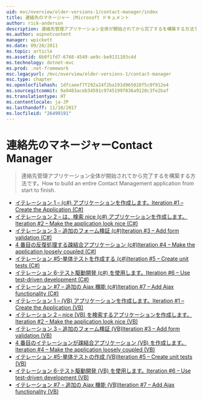```yaml
---
uid: mvc/overview/older-versions-1/contact-manager/index
title: 連絡先のマネージャー |Microsoft ドキュメント
author: rick-anderson
description: 連絡先管理アプリケーション全体が開始されてから完了するを構築する方法です。
ms.author: aspnetcontent
manager: wpickett
ms.date: 09/28/2011
ms.topic: article
ms.assetid: 6b0f1fd7-6768-4549-ae9c-be9131103c4d
ms.technology: dotnet-mvc
ms.prod: .net-framework
msc.legacyurl: /mvc/overview/older-versions-1/contact-manager
msc.type: chapter
ms.openlocfilehash: 1dfcaeef7f292a24f2ba191d965028f5c0f912e4
ms.sourcegitcommit: 9a9483aceb34591c97451997036a9120c3fe2baf
ms.translationtype: HT
ms.contentlocale: ja-JP
ms.lasthandoff: 11/10/2017
ms.locfileid: "26499191"
---
```

<a name="contact-manager"></a><span data-ttu-id="795ab-103">連絡先のマネージャー</span><span class="sxs-lookup"><span data-stu-id="795ab-103">Contact Manager</span></span>
====================
> <span data-ttu-id="795ab-104">連絡先管理アプリケーション全体が開始されてから完了するを構築する方法です。</span><span class="sxs-lookup"><span data-stu-id="795ab-104">How to build an entire Contact Management application from start to finish.</span></span>


- [<span data-ttu-id="795ab-105">イテレーション 1 – (c#) アプリケーションを作成します。</span><span class="sxs-lookup"><span data-stu-id="795ab-105">Iteration #1 – Create the Application (C#)</span></span>](iteration-1-create-the-application-cs.md)
- [<span data-ttu-id="795ab-106">イテレーション 2 – は、検索 nice (c#) アプリケーションを作成します。</span><span class="sxs-lookup"><span data-stu-id="795ab-106">Iteration #2 – Make the application look nice (C#)</span></span>](iteration-2-make-the-application-look-nice-cs.md)
- [<span data-ttu-id="795ab-107">イテレーション 3 – 追加のフォーム検証 (c#)</span><span class="sxs-lookup"><span data-stu-id="795ab-107">Iteration #3 – Add form validation (C#)</span></span>](iteration-3-add-form-validation-cs.md)
- [<span data-ttu-id="795ab-108">4 番目の反復処理する疎結合アプリケーション (c#)</span><span class="sxs-lookup"><span data-stu-id="795ab-108">Iteration #4 – Make the application loosely coupled (C#)</span></span>](iteration-4-make-the-application-loosely-coupled-cs.md)
- [<span data-ttu-id="795ab-109">イテレーション #5-単体テストを作成する (c#)</span><span class="sxs-lookup"><span data-stu-id="795ab-109">Iteration #5 – Create unit tests (C#)</span></span>](iteration-5-create-unit-tests-cs.md)
- [<span data-ttu-id="795ab-110">イテレーション 6-テスト駆動開発 (c#) を使用します。</span><span class="sxs-lookup"><span data-stu-id="795ab-110">Iteration #6 – Use test-driven development (C#)</span></span>](iteration-6-use-test-driven-development-cs.md)
- [<span data-ttu-id="795ab-111">イテレーション #7 – 追加の Ajax 機能 (c#)</span><span class="sxs-lookup"><span data-stu-id="795ab-111">Iteration #7 – Add Ajax functionality (C#)</span></span>](iteration-7-add-ajax-functionality-cs.md)
- [<span data-ttu-id="795ab-112">イテレーション 1 – (VB) アプリケーションを作成します。</span><span class="sxs-lookup"><span data-stu-id="795ab-112">Iteration #1 – Create the Application (VB)</span></span>](iteration-1-create-the-application-vb.md)
- [<span data-ttu-id="795ab-113">イテレーション 2 – nice (VB) を検索するアプリケーションを作成します。</span><span class="sxs-lookup"><span data-stu-id="795ab-113">Iteration #2 – Make the application look nice (VB)</span></span>](iteration-2-make-the-application-look-nice-vb.md)
- [<span data-ttu-id="795ab-114">イテレーション 3 – 追加のフォーム検証 (VB)</span><span class="sxs-lookup"><span data-stu-id="795ab-114">Iteration #3 – Add form validation (VB)</span></span>](iteration-3-add-form-validation-vb.md)
- [<span data-ttu-id="795ab-115">4 番目のイテレーションが疎結合アプリケーション (VB) を作成します。</span><span class="sxs-lookup"><span data-stu-id="795ab-115">Iteration #4 – Make the application loosely coupled (VB)</span></span>](iteration-4-make-the-application-loosely-coupled-vb.md)
- [<span data-ttu-id="795ab-116">イテレーション #5-単体テストの作成 (VB)</span><span class="sxs-lookup"><span data-stu-id="795ab-116">Iteration #5 – Create unit tests (VB)</span></span>](iteration-5-create-unit-tests-vb.md)
- [<span data-ttu-id="795ab-117">イテレーション 6-テスト駆動開発 (VB) を使用します。</span><span class="sxs-lookup"><span data-stu-id="795ab-117">Iteration #6 – Use test-driven development (VB)</span></span>](iteration-6-use-test-driven-development-vb.md)
- [<span data-ttu-id="795ab-118">イテレーション #7 – 追加の Ajax 機能 (VB)</span><span class="sxs-lookup"><span data-stu-id="795ab-118">Iteration #7 – Add Ajax functionality (VB)</span></span>](iteration-7-add-ajax-functionality-vb.md)
